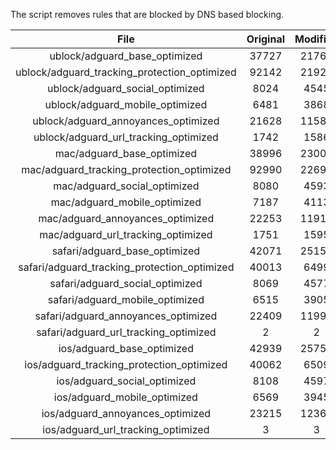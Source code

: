 The script removes rules that are blocked by DNS based blocking.


| File | Original | Modified |
|:----:|:-----:|:-----:|
| ublock/adguard_base_optimized | 37727 | 21762 |
| ublock/adguard_tracking_protection_optimized | 92142 | 21922 |
| ublock/adguard_social_optimized | 8024 | 4545 |
| ublock/adguard_mobile_optimized | 6481 | 3868 |
| ublock/adguard_annoyances_optimized | 21628 | 11582 |
| ublock/adguard_url_tracking_optimized | 1742 | 1586 |
| mac/adguard_base_optimized | 38996 | 23007 |
| mac/adguard_tracking_protection_optimized | 92990 | 22699 |
| mac/adguard_social_optimized | 8080 | 4593 |
| mac/adguard_mobile_optimized | 7187 | 4113 |
| mac/adguard_annoyances_optimized | 22253 | 11915 |
| mac/adguard_url_tracking_optimized | 1751 | 1595 |
| safari/adguard_base_optimized | 42071 | 25155 |
| safari/adguard_tracking_protection_optimized | 40013 | 6499 |
| safari/adguard_social_optimized | 8069 | 4577 |
| safari/adguard_mobile_optimized | 6515 | 3905 |
| safari/adguard_annoyances_optimized | 22409 | 11994 |
| safari/adguard_url_tracking_optimized | 2 | 2 |
| ios/adguard_base_optimized | 42939 | 25757 |
| ios/adguard_tracking_protection_optimized | 40062 | 6509 |
| ios/adguard_social_optimized | 8108 | 4597 |
| ios/adguard_mobile_optimized | 6569 | 3945 |
| ios/adguard_annoyances_optimized | 23215 | 12369 |
| ios/adguard_url_tracking_optimized | 3 | 3 |